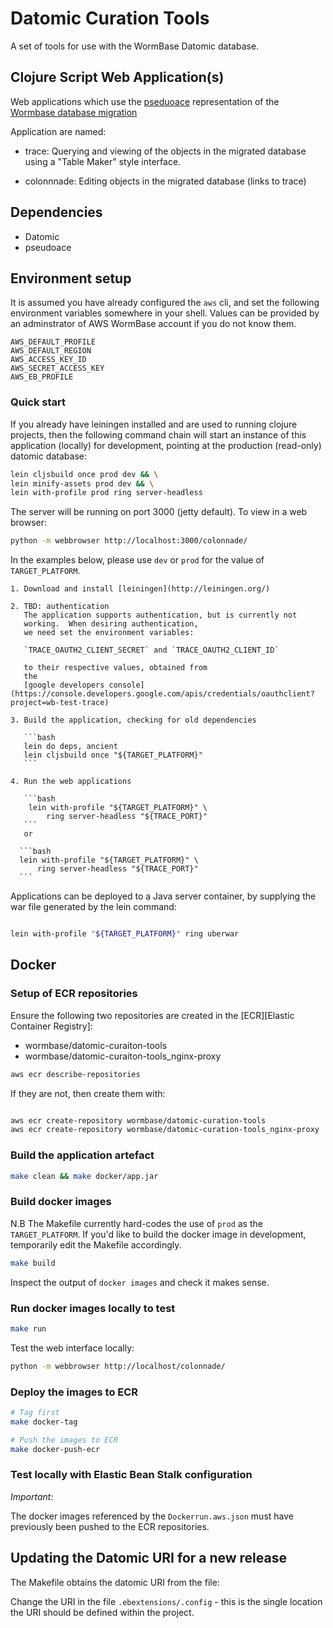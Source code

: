 # Datomic Curation Tools

A set of tools for use with the WormBase Datomic database.

## Clojure Script Web Application(s) ##

Web applications which use the [pseduoace](https://github.com/WormBase/pseudoace)
representation of the [Wormbase database migration](https://github.com/WormBase/db-migration)

Application are named:

* trace: Querying and viewing of the objects in the migrated database
   using a "Table Maker" style interface.

* colonnnade: Editing objects in the migrated database (links to
   trace)


## Dependencies ##

* Datomic
* pseudoace

## Environment setup

It is assumed you have already configured the `aws` cli, and set the
following environment variables somewhere in your shell.  Values can
be provided by an adminstrator of AWS WormBase account if you do not
know them.

    AWS_DEFAULT_PROFILE
    AWS_DEFAULT_REGION
    AWS_ACCESS_KEY_ID
    AWS_SECRET_ACCESS_KEY
    AWS_EB_PROFILE

### Quick start

If you already have leiningen installed and are used to running
clojure projects, then the following command chain will start an
instance of this application (locally) for development, pointing at
the production (read-only) datomic database:


```bash
lein cljsbuild once prod dev && \
lein minify-assets prod dev && \
lein with-profile prod ring server-headless
```

The server will be running on port 3000 (jetty default).
To view in a web browser:
```bash
python -m webbrowser http://localhost:3000/colonnade/
```
In the examples below, please use `dev` or `prod` for the value of
`TARGET_PLATFORM`.

    1. Download and install [leiningen](http://leiningen.org/)

    2. TBD: authentication
       The application supports authentication, but is currently not
       working.  When desiring authentication,
       we need set the environment variables:

       `TRACE_OAUTH2_CLIENT_SECRET` and `TRACE_OAUTH2_CLIENT_ID`

       to their respective values, obtained from
       the
       [google developers console](https://console.developers.google.com/apis/credentials/oauthclient?project=wb-test-trace)

    3. Build the application, checking for old dependencies

       ```bash
       lein do deps, ancient
       lein cljsbuild once "${TARGET_PLATFORM}"
       ```

    4. Run the web applications

       ```bash
        lein with-profile "${TARGET_PLATFORM}" \
            ring server-headless "${TRACE_PORT}"
       ```
       or

      ```bash
      lein with-profile "${TARGET_PLATFORM}" \
          ring server-headless "${TRACE_PORT}"
      ```
Applications can be deployed to a Java server container,
by supplying the war file generated by the lein command:

```bash

lein with-profile "${TARGET_PLATFORM}" ring uberwar
```

## Docker

### Setup of ECR repositories

Ensure the following two repositories are created in the [ECR][Elastic Container Registry]:

  * wormbase/datomic-curaiton-tools
  * wormbase/datomic-curaiton-tools_nginx-proxy

```bash
aws ecr describe-repositories
```

If they are not, then create them with:

```bash

aws ecr create-repository wormbase/datomic-curation-tools
aws ecr create-repository wormbase/datomic-curation-tools_nginx-proxy
```

### Build the application artefact

```bash
make clean && make docker/app.jar
```

### Build docker images

N.B The Makefile currently hard-codes the use of `prod` as the
    `TARGET_PLATFORM`.  If you'd like to build the docker image in
    development, temporarily edit the Makefile accordingly.

```bash
make build
```

Inspect the output of `docker images` and check it makes sense.

### Run docker images locally to test

```bash
make run
```

Test the web interface locally:

```bash
python -m webbrowser http://localhost/colonnade/
```

### Deploy the images to ECR

```bash
# Tag first
make docker-tag

# Push the images to ECR
make docker-push-ecr
```

### Test locally with Elastic Bean Stalk configuration

*Important:*

The docker images referenced by the `Dockerrun.aws.json`
must have previously been pushed to the ECR repositories.

## Updating the Datomic URI for a new release

The Makefile obtains the datomic URI from the file:

Change the URI in the file `.ebextensions/.config` - this is the single
location the URI should be defined within the project.
